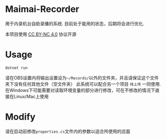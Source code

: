 # Maimai-Recorder
用于内录机台自助录播的系统.
目前处于能用的状态，后期将会进行优化.

本项目使用 [CC BY-NC 4.0](https://creativecommons.org/licenses/by-nc/4.0/legalcode) 协议开源

# Usage
```
dotnet run
```

请在OBS设置内将输出设置设为`~/Records/`以外的文件夹，并且请保证这个文件夹下没有任何其他文件（空文件夹）
此系统可以配合另一个项目 `待上传` 一同使用. 在Windows下可能需要对读取环境变量的部分进行修改，可在不修改的情况下直接在Linux/Mac上使用

# Modify

请在启动前修改`properties.cs`文件内的参数以适合所使用的店面
